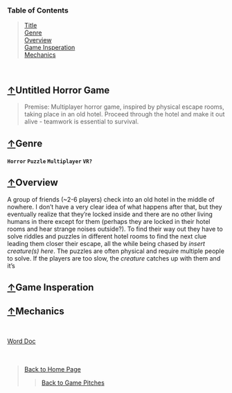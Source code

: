 ### Table of Contents
> [Title](#Untitled-Horror-Game)<br />
> [Genre](#genre)<br />
> [Overview](#overview)<br />
> [Game Insperation](#game-insperation)<br />
> [Mechanics](#mechanics)

<br />

## [↑](#table-of-contents)Untitled Horror Game
> Premise: Multiplayer horror game, inspired by physical escape rooms, taking place in an old hotel. Proceed through the hotel and make it out alive - teamwork is essential to survival. 

## [↑](#table-of-contents)Genre
#### ` Horror ` ` Puzzle ` ` Multiplayer ` ` VR? `

## [↑](#table-of-contents)Overview
A group of friends (~2-6 players) check into an old hotel in the middle of nowhere. I don’t have a very clear idea of what happens after that, 
but they eventually realize that they’re locked inside and there are no other living humans in there except for them (perhaps they are locked in their hotel rooms and hear strange noises outside?). 
To find their way out they have to solve riddles and puzzles in different hotel rooms to find the next clue leading them closer their escape, all the while being chased by *insert creature(s) here*.
The puzzles are often physical and require multiple people to solve. If the players are too slow, the *creature* catches up with them and it’s
## [↑](#table-of-contents)Game Insperation

## [↑](#table-of-contents)Mechanics
<br />

[Word Doc](https://liveuwstout-my.sharepoint.com/:w:/g/personal/norgrenl4661_my_uwstout_edu/EZkjiU3np_NGrXaVRTmsz2kBuJ7eR9rlMEzn12HjJcEk_w?e=FpFycf)
<br /><br /><br />

> [Back to Home Page](https://github.com/GDD450-Team-Omega)
>> [Back to Game Pitches](https://github.com/GDD450-Team-Omega/Assets/tree/master/Game%20Pitches)
